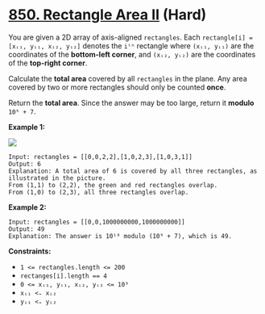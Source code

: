 # [850. Rectangle Area II][link] (Hard)

[link]: https://leetcode.com/problems/rectangle-area-ii/

You are given a 2D array of axis-aligned `rectangles`. Each `rectangle[i] = [xᵢ₁, yᵢ₁, xᵢ₂, yᵢ₂]`
denotes the `iᵗʰ` rectangle where `(xᵢ₁, yᵢ₁)` are the coordinates of the **bottom-left corner**, and
`(xᵢ₂, yᵢ₂)` are the coordinates of the **top-right corner**.

Calculate the **total area** covered by all `rectangles` in the plane. Any area covered by two or
more rectangles should only be counted **once**.

Return the **total area**. Since the answer may be too large, return it **modulo** `10⁹ + 7`.

**Example 1:**

![](https://s3-lc-upload.s3.amazonaws.com/uploads/2018/06/06/rectangle_area_ii_pic.png)

```
Input: rectangles = [[0,0,2,2],[1,0,2,3],[1,0,3,1]]
Output: 6
Explanation: A total area of 6 is covered by all three rectangles, as illustrated in the picture.
From (1,1) to (2,2), the green and red rectangles overlap.
From (1,0) to (2,3), all three rectangles overlap.
```

**Example 2:**

```
Input: rectangles = [[0,0,1000000000,1000000000]]
Output: 49
Explanation: The answer is 10¹⁸ modulo (10⁹ + 7), which is 49.
```

**Constraints:**

- `1 <= rectangles.length <= 200`
- `rectanges[i].length == 4`
- `0 <= xᵢ₁, yᵢ₁, xᵢ₂, yᵢ₂ <= 10⁹`
- `xᵢ₁ <₌ xᵢ₂`
- `yᵢ₁ <₌ yᵢ₂`
